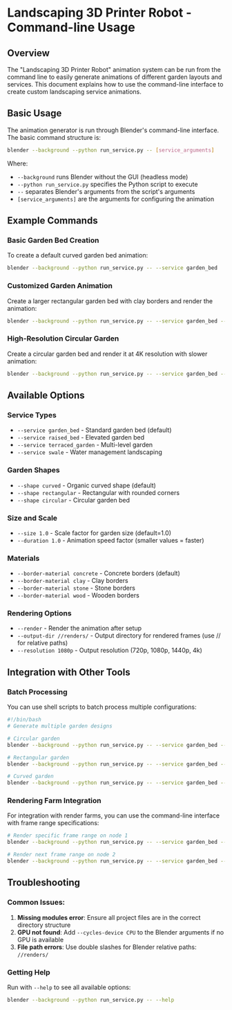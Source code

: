 # Landscaping 3D Printer Robot - Command-line Usage

## Overview

The "Landscaping 3D Printer Robot" animation system can be run from the command line to easily generate animations of different garden layouts and services. This document explains how to use the command-line interface to create custom landscaping service animations.

## Basic Usage

The animation generator is run through Blender's command-line interface. The basic command structure is:

```bash
blender --background --python run_service.py -- [service_arguments]
```

Where:
- `--background` runs Blender without the GUI (headless mode)
- `--python run_service.py` specifies the Python script to execute
- `--` separates Blender's arguments from the script's arguments
- `[service_arguments]` are the arguments for configuring the animation

## Example Commands

### Basic Garden Bed Creation

To create a default curved garden bed animation:

```bash
blender --background --python run_service.py -- --service garden_bed
```

### Customized Garden Animation

Create a larger rectangular garden bed with clay borders and render the animation:

```bash
blender --background --python run_service.py -- --service garden_bed --shape rectangular --size 1.5 --border-material clay --render --output-dir //my_renders/garden1/
```

### High-Resolution Circular Garden

Create a circular garden bed and render it at 4K resolution with slower animation:

```bash
blender --background --python run_service.py -- --service garden_bed --shape circular --resolution 4k --duration 1.5 --render
```

## Available Options

### Service Types

- `--service garden_bed` - Standard garden bed (default)
- `--service raised_bed` - Elevated garden bed
- `--service terraced_garden` - Multi-level garden
- `--service swale` - Water management landscaping

### Garden Shapes

- `--shape curved` - Organic curved shape (default)
- `--shape rectangular` - Rectangular with rounded corners
- `--shape circular` - Circular garden bed

### Size and Scale

- `--size 1.0` - Scale factor for garden size (default=1.0)
- `--duration 1.0` - Animation speed factor (smaller values = faster)

### Materials

- `--border-material concrete` - Concrete borders (default)
- `--border-material clay` - Clay borders
- `--border-material stone` - Stone borders
- `--border-material wood` - Wooden borders

### Rendering Options

- `--render` - Render the animation after setup
- `--output-dir //renders/` - Output directory for rendered frames (use // for relative paths)
- `--resolution 1080p` - Output resolution (720p, 1080p, 1440p, 4k)

## Integration with Other Tools

### Batch Processing

You can use shell scripts to batch process multiple configurations:

```bash
#!/bin/bash
# Generate multiple garden designs

# Circular garden
blender --background --python run_service.py -- --service garden_bed --shape circular --render --output-dir //renders/circular/

# Rectangular garden
blender --background --python run_service.py -- --service garden_bed --shape rectangular --render --output-dir //renders/rectangular/

# Curved garden
blender --background --python run_service.py -- --service garden_bed --shape curved --render --output-dir //renders/curved/
```

### Rendering Farm Integration

For integration with render farms, you can use the command-line interface with frame range specifications:

```bash
# Render specific frame range on node 1
blender --background --python run_service.py -- --service garden_bed --render -- -s 1 -e 50 -o //renders/garden_node1/

# Render next frame range on node 2
blender --background --python run_service.py -- --service garden_bed --render -- -s 51 -e 100 -o //renders/garden_node2/
```

## Troubleshooting

### Common Issues:

1. **Missing modules error**: Ensure all project files are in the correct directory structure
2. **GPU not found**: Add `--cycles-device CPU` to the Blender arguments if no GPU is available
3. **File path errors**: Use double slashes for Blender relative paths: `//renders/`

### Getting Help

Run with `--help` to see all available options:

```bash
blender --background --python run_service.py -- --help
```